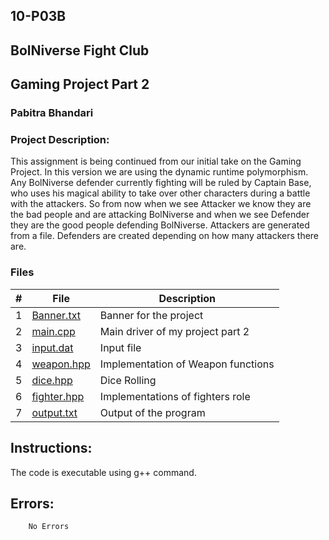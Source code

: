 ## 10-P03B

## BolNiverse Fight Club
## Gaming Project Part 2

### Pabitra Bhandari

### Project Description:
This assignment is being continued from our initial take on the Gaming Project. In this version we are using the dynamic runtime polymorphism. Any BolNiverse defender currently fighting will be ruled by Captain Base, who uses his magical ability to take over other characters during a battle with the attackers. So from now when we see Attacker we know they are the bad people and are attacking BolNiverse and when we see Defender they are the good people defending BolNiverse. Attackers are generated from a file. Defenders are created depending on how many attackers there are.


### Files
|   #   | File            | Description                                        |
| :---: | --------------- | -------------------------------------------------- |
|   1   | [Banner.txt](https://github.com/PabitraBhandari/2143-OOP-Bhandari/blob/main/Assigments/10-P03B/Banner.txt)         |  Banner for the project    |
|   2   | [main.cpp](https://github.com/PabitraBhandari/2143-OOP-Bhandari/blob/main/Assigments/10-P03B/main.cpp)  | Main driver of my project part 2        |
|   3   | [input.dat](https://github.com/PabitraBhandari/2143-OOP-Bhandari/blob/main/Assigments/10-P03B/input.dat) |Input file |
|   4   | [weapon.hpp](https://github.com/PabitraBhandari/2143-OOP-Bhandari/blob/main/Assigments/10-P03B/weapon.hpp) | Implementation of Weapon functions |
|   5   | [dice.hpp](https://github.com/PabitraBhandari/2143-OOP-Bhandari/blob/main/Assigments/10-P03B/dice.hpp)         |  Dice Rolling    |
|   6   | [fighter.hpp](https://github.com/PabitraBhandari/2143-OOP-Bhandari/blob/main/Assigments/10-P03B/fighter.hpp)  | Implementations of fighters role  |
|   7   | [output.txt](https://github.com/PabitraBhandari/2143-OOP-Bhandari/blob/main/Assigments/10-P03B/output.txt) | Output of the program|



## Instructions:
The code is executable using g++ command.

## Errors:
        No Errors
